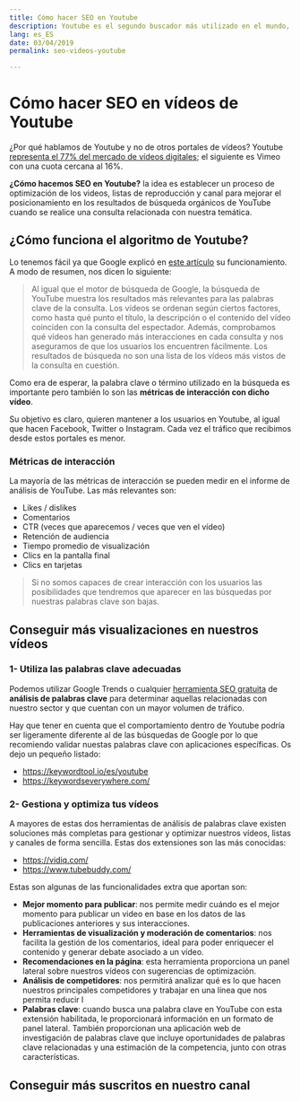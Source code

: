 ```yaml
---
title: Cómo hacer SEO en Youtube
description: Youtube es el segundo buscador más utilizado en el mundo, ¿a qué esperas para potenciar el SEO de tus vídeos?
lang: es_ES
date: 03/04/2019
permalink: seo-videos-youtube

---
```


# Cómo hacer SEO en vídeos de Youtube

¿Por qué hablamos de Youtube y no de otros portales de vídeos? Youtube [representa el 77% del mercado de vídeos digitales](https://www.datanyze.com/market-share/online-video/youtube-market-share); el siguiente es Vimeo con una cuota cercana al 16%.

**¿Cómo hacemos SEO en Youtube?** la idea es establecer un proceso de optimización de los videos, listas de reproducción y canal para mejorar el posicionamiento en los resultados de búsqueda orgánicos de YouTube cuando se realice una consulta relacionada con nuestra temática.

## ¿Cómo funciona el algoritmo de Youtube?

Lo tenemos fácil ya que Google explicó en [este artículo](https://creatoracademy.youtube.com/page/lesson/discovery) su funcionamiento. A modo de resumen, nos dicen lo siguiente:

> Al igual que el motor de búsqueda de Google, la búsqueda de YouTube muestra los resultados más relevantes para las palabras clave de la consulta. Los vídeos se ordenan según ciertos factores, como hasta qué punto el título, la descripción o el contenido del vídeo coinciden con la consulta del espectador. Además, comprobamos qué vídeos han generado más interacciones en cada consulta y nos aseguramos de que los usuarios los encuentren fácilmente. Los resultados de búsqueda no son una lista de los vídeos más vistos de la consulta en cuestión.

Como era de esperar, la palabra clave o término utilizado en la búsqueda es importante pero también lo son las **métricas de interacción con dicho vídeo**.

Su objetivo es claro, quieren mantener a los usuarios en Youtube, al igual que hacen Facebook, Twitter o Instagram. Cada vez el tráfico que recibimos desde estos portales es menor.

### Métricas de interacción

La mayoría de las métricas de interacción se pueden medir en el informe de análisis de YouTube. Las más relevantes son: 

- Likes / dislikes
- Comentarios
- CTR (veces que aparecemos / veces que ven el vídeo)
- Retención de audiencia
- Tiempo promedio de visualización
- Clics en la pantalla final
- Clics en tarjetas

> Si no somos capaces de crear interacción con los usuarios las posibilidades que tendremos que aparecer en las búsquedas por nuestras palabras clave son bajas.

## Conseguir más visualizaciones en nuestros vídeos

### 1- Utiliza las palabras clave adecuadas

Podemos utilizar Google Trends o cualquier [herramienta SEO gratuita](herramientas-seo-gratis) de **análisis de palabras clave** para determinar aquellas relacionadas con nuestro sector y que cuentan con un mayor volumen de tráfico.

Hay que tener en cuenta que el comportamiento dentro de Youtube podría ser ligeramente diferente al de las búsquedas de Google por lo que recomiendo validar nuestas palabras clave con aplicaciones específicas. Os dejo un pequeño listado:

- https://keywordtool.io/es/youtube
- https://keywordseverywhere.com/

### 2- Gestiona y optimiza tus vídeos

A mayores de estas dos herramientas de análisis de palabras clave existen soluciones más completas para gestionar y optimizar nuestros vídeos, listas y canales de forma sencilla. Estas dos extensiones son las más conocidas:

- https://vidiq.com/
- https://www.tubebuddy.com/

Estas son algunas de las funcionalidades extra que aportan son:

- **Mejor momento para publicar**: nos permite medir cuándo es el mejor momento para publicar un video en base en los datos de las publicaciones anteriores y sus interacciones.
- **Herramientas de visualización y moderación de comentarios**: nos facilita la gestión de los comentarios, ideal para poder enriquecer el contenido y generar debate asociado a un vídeo.
- **Recomendaciones en la página**: esta herramienta proporciona un panel lateral sobre nuestros vídeos con sugerencias de optimización. 
- **Análisis de competidores**: nos permitirá analizar qué es lo que hacen nuestros principales competidores y trabajar en una línea que nos permita reducir l
- **Palabras clave**: cuando busca una palabra clave en YouTube con esta extensión habilitada, le proporcionará información en un formato de panel lateral. También proporcionan una aplicación web de investigación de palabras clave que incluye oportunidades de palabras clave relacionadas y una estimación de la competencia, junto con otras características.

## Conseguir más suscritos en nuestro canal
<!--stackedit_data:
eyJoaXN0b3J5IjpbLTIyNjk3MDkxOSwxMjU1NDM3NjQ1LC0xNj
A2NTYzNDMxLC02NTQ5OTg3MTAsMTQ1NzM2ODI4MCwtNDgyMTA3
Mzg2XX0=
-->